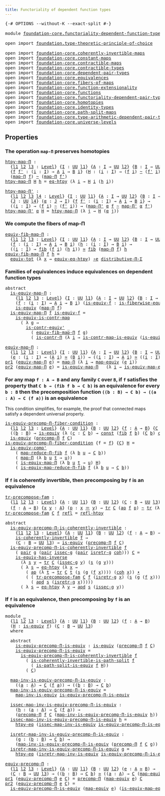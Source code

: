 ```yaml
---
title: Functoriality of dependent function types
---
```


<pre class="Agda"><a id="67" class="Symbol">{-#</a> <a id="71" class="Keyword">OPTIONS</a> <a id="79" class="Pragma">--without-K</a> <a id="91" class="Pragma">--exact-split</a> <a id="105" class="Symbol">#-}</a>

<a id="110" class="Keyword">module</a> <a id="117" href="foundation-core.functoriality-dependent-function-types.html" class="Module">foundation-core.functoriality-dependent-function-types</a> <a id="172" class="Keyword">where</a>

<a id="179" class="Keyword">open</a> <a id="184" class="Keyword">import</a> <a id="191" href="foundation.type-theoretic-principle-of-choice.html" class="Module">foundation.type-theoretic-principle-of-choice</a>

<a id="238" class="Keyword">open</a> <a id="243" class="Keyword">import</a> <a id="250" href="foundation-core.coherently-invertible-maps.html" class="Module">foundation-core.coherently-invertible-maps</a>
<a id="293" class="Keyword">open</a> <a id="298" class="Keyword">import</a> <a id="305" href="foundation-core.constant-maps.html" class="Module">foundation-core.constant-maps</a>
<a id="335" class="Keyword">open</a> <a id="340" class="Keyword">import</a> <a id="347" href="foundation-core.contractible-maps.html" class="Module">foundation-core.contractible-maps</a>
<a id="381" class="Keyword">open</a> <a id="386" class="Keyword">import</a> <a id="393" href="foundation-core.contractible-types.html" class="Module">foundation-core.contractible-types</a>
<a id="428" class="Keyword">open</a> <a id="433" class="Keyword">import</a> <a id="440" href="foundation-core.dependent-pair-types.html" class="Module">foundation-core.dependent-pair-types</a>
<a id="477" class="Keyword">open</a> <a id="482" class="Keyword">import</a> <a id="489" href="foundation-core.equivalences.html" class="Module">foundation-core.equivalences</a>
<a id="518" class="Keyword">open</a> <a id="523" class="Keyword">import</a> <a id="530" href="foundation-core.fibers-of-maps.html" class="Module">foundation-core.fibers-of-maps</a>
<a id="561" class="Keyword">open</a> <a id="566" class="Keyword">import</a> <a id="573" href="foundation-core.function-extensionality.html" class="Module">foundation-core.function-extensionality</a>
<a id="613" class="Keyword">open</a> <a id="618" class="Keyword">import</a> <a id="625" href="foundation-core.functions.html" class="Module">foundation-core.functions</a>
<a id="651" class="Keyword">open</a> <a id="656" class="Keyword">import</a> <a id="663" href="foundation-core.functoriality-dependent-pair-types.html" class="Module">foundation-core.functoriality-dependent-pair-types</a>
<a id="714" class="Keyword">open</a> <a id="719" class="Keyword">import</a> <a id="726" href="foundation-core.homotopies.html" class="Module">foundation-core.homotopies</a>
<a id="753" class="Keyword">open</a> <a id="758" class="Keyword">import</a> <a id="765" href="foundation-core.identity-types.html" class="Module">foundation-core.identity-types</a>
<a id="796" class="Keyword">open</a> <a id="801" class="Keyword">import</a> <a id="808" href="foundation-core.path-split-maps.html" class="Module">foundation-core.path-split-maps</a>
<a id="840" class="Keyword">open</a> <a id="845" class="Keyword">import</a> <a id="852" href="foundation-core.type-arithmetic-dependent-pair-types.html" class="Module">foundation-core.type-arithmetic-dependent-pair-types</a>
<a id="905" class="Keyword">open</a> <a id="910" class="Keyword">import</a> <a id="917" href="foundation-core.universe-levels.html" class="Module">foundation-core.universe-levels</a>
</pre>
## Properties

### The operation `map-Π` preserves homotopies

<pre class="Agda"><a id="htpy-map-Π"></a><a id="1025" href="foundation-core.functoriality-dependent-function-types.html#1025" class="Function">htpy-map-Π</a> <a id="1036" class="Symbol">:</a>
  <a id="1040" class="Symbol">{</a><a id="1041" href="foundation-core.functoriality-dependent-function-types.html#1041" class="Bound">l1</a> <a id="1044" href="foundation-core.functoriality-dependent-function-types.html#1044" class="Bound">l2</a> <a id="1047" href="foundation-core.functoriality-dependent-function-types.html#1047" class="Bound">l3</a> <a id="1050" class="Symbol">:</a> <a id="1052" href="Agda.Primitive.html#597" class="Postulate">Level</a><a id="1057" class="Symbol">}</a> <a id="1059" class="Symbol">{</a><a id="1060" href="foundation-core.functoriality-dependent-function-types.html#1060" class="Bound">I</a> <a id="1062" class="Symbol">:</a> <a id="1064" href="foundation-core.universe-levels.html#235" class="Primitive">UU</a> <a id="1067" href="foundation-core.functoriality-dependent-function-types.html#1041" class="Bound">l1</a><a id="1069" class="Symbol">}</a> <a id="1071" class="Symbol">{</a><a id="1072" href="foundation-core.functoriality-dependent-function-types.html#1072" class="Bound">A</a> <a id="1074" class="Symbol">:</a> <a id="1076" href="foundation-core.functoriality-dependent-function-types.html#1060" class="Bound">I</a> <a id="1078" class="Symbol">→</a> <a id="1080" href="foundation-core.universe-levels.html#235" class="Primitive">UU</a> <a id="1083" href="foundation-core.functoriality-dependent-function-types.html#1044" class="Bound">l2</a><a id="1085" class="Symbol">}</a> <a id="1087" class="Symbol">{</a><a id="1088" href="foundation-core.functoriality-dependent-function-types.html#1088" class="Bound">B</a> <a id="1090" class="Symbol">:</a> <a id="1092" href="foundation-core.functoriality-dependent-function-types.html#1060" class="Bound">I</a> <a id="1094" class="Symbol">→</a> <a id="1096" href="foundation-core.universe-levels.html#235" class="Primitive">UU</a> <a id="1099" href="foundation-core.functoriality-dependent-function-types.html#1047" class="Bound">l3</a><a id="1101" class="Symbol">}</a>
  <a id="1105" class="Symbol">{</a><a id="1106" href="foundation-core.functoriality-dependent-function-types.html#1106" class="Bound">f</a> <a id="1108" href="foundation-core.functoriality-dependent-function-types.html#1108" class="Bound">f&#39;</a> <a id="1111" class="Symbol">:</a> <a id="1113" class="Symbol">(</a><a id="1114" href="foundation-core.functoriality-dependent-function-types.html#1114" class="Bound">i</a> <a id="1116" class="Symbol">:</a> <a id="1118" href="foundation-core.functoriality-dependent-function-types.html#1060" class="Bound">I</a><a id="1119" class="Symbol">)</a> <a id="1121" class="Symbol">→</a> <a id="1123" href="foundation-core.functoriality-dependent-function-types.html#1072" class="Bound">A</a> <a id="1125" href="foundation-core.functoriality-dependent-function-types.html#1114" class="Bound">i</a> <a id="1127" class="Symbol">→</a> <a id="1129" href="foundation-core.functoriality-dependent-function-types.html#1088" class="Bound">B</a> <a id="1131" href="foundation-core.functoriality-dependent-function-types.html#1114" class="Bound">i</a><a id="1132" class="Symbol">}</a> <a id="1134" class="Symbol">(</a><a id="1135" href="foundation-core.functoriality-dependent-function-types.html#1135" class="Bound">H</a> <a id="1137" class="Symbol">:</a> <a id="1139" class="Symbol">(</a><a id="1140" href="foundation-core.functoriality-dependent-function-types.html#1140" class="Bound">i</a> <a id="1142" class="Symbol">:</a> <a id="1144" href="foundation-core.functoriality-dependent-function-types.html#1060" class="Bound">I</a><a id="1145" class="Symbol">)</a> <a id="1147" class="Symbol">→</a> <a id="1149" class="Symbol">(</a><a id="1150" href="foundation-core.functoriality-dependent-function-types.html#1106" class="Bound">f</a> <a id="1152" href="foundation-core.functoriality-dependent-function-types.html#1140" class="Bound">i</a><a id="1153" class="Symbol">)</a> <a id="1155" href="foundation-core.homotopies.html#1249" class="Function Operator">~</a> <a id="1157" class="Symbol">(</a><a id="1158" href="foundation-core.functoriality-dependent-function-types.html#1108" class="Bound">f&#39;</a> <a id="1161" href="foundation-core.functoriality-dependent-function-types.html#1140" class="Bound">i</a><a id="1162" class="Symbol">))</a> <a id="1165" class="Symbol">→</a>
  <a id="1169" class="Symbol">(</a><a id="1170" href="foundation-core.functions.html#1243" class="Function">map-Π</a> <a id="1176" href="foundation-core.functoriality-dependent-function-types.html#1106" class="Bound">f</a><a id="1177" class="Symbol">)</a> <a id="1179" href="foundation-core.homotopies.html#1249" class="Function Operator">~</a> <a id="1181" class="Symbol">(</a><a id="1182" href="foundation-core.functions.html#1243" class="Function">map-Π</a> <a id="1188" href="foundation-core.functoriality-dependent-function-types.html#1108" class="Bound">f&#39;</a><a id="1190" class="Symbol">)</a>
<a id="1192" href="foundation-core.functoriality-dependent-function-types.html#1025" class="Function">htpy-map-Π</a> <a id="1203" href="foundation-core.functoriality-dependent-function-types.html#1203" class="Bound">H</a> <a id="1205" href="foundation-core.functoriality-dependent-function-types.html#1205" class="Bound">h</a> <a id="1207" class="Symbol">=</a> <a id="1209" href="foundation-core.function-extensionality.html#1463" class="Function">eq-htpy</a> <a id="1217" class="Symbol">(λ</a> <a id="1220" href="foundation-core.functoriality-dependent-function-types.html#1220" class="Bound">i</a> <a id="1222" class="Symbol">→</a> <a id="1224" href="foundation-core.functoriality-dependent-function-types.html#1203" class="Bound">H</a> <a id="1226" href="foundation-core.functoriality-dependent-function-types.html#1220" class="Bound">i</a> <a id="1228" class="Symbol">(</a><a id="1229" href="foundation-core.functoriality-dependent-function-types.html#1205" class="Bound">h</a> <a id="1231" href="foundation-core.functoriality-dependent-function-types.html#1220" class="Bound">i</a><a id="1232" class="Symbol">))</a>

<a id="htpy-map-Π&#39;"></a><a id="1236" href="foundation-core.functoriality-dependent-function-types.html#1236" class="Function">htpy-map-Π&#39;</a> <a id="1248" class="Symbol">:</a>
  <a id="1252" class="Symbol">{</a><a id="1253" href="foundation-core.functoriality-dependent-function-types.html#1253" class="Bound">l1</a> <a id="1256" href="foundation-core.functoriality-dependent-function-types.html#1256" class="Bound">l2</a> <a id="1259" href="foundation-core.functoriality-dependent-function-types.html#1259" class="Bound">l3</a> <a id="1262" href="foundation-core.functoriality-dependent-function-types.html#1262" class="Bound">l4</a> <a id="1265" class="Symbol">:</a> <a id="1267" href="Agda.Primitive.html#597" class="Postulate">Level</a><a id="1272" class="Symbol">}</a> <a id="1274" class="Symbol">{</a><a id="1275" href="foundation-core.functoriality-dependent-function-types.html#1275" class="Bound">I</a> <a id="1277" class="Symbol">:</a> <a id="1279" href="foundation-core.universe-levels.html#235" class="Primitive">UU</a> <a id="1282" href="foundation-core.functoriality-dependent-function-types.html#1253" class="Bound">l1</a><a id="1284" class="Symbol">}</a> <a id="1286" class="Symbol">{</a><a id="1287" href="foundation-core.functoriality-dependent-function-types.html#1287" class="Bound">A</a> <a id="1289" class="Symbol">:</a> <a id="1291" href="foundation-core.functoriality-dependent-function-types.html#1275" class="Bound">I</a> <a id="1293" class="Symbol">→</a> <a id="1295" href="foundation-core.universe-levels.html#235" class="Primitive">UU</a> <a id="1298" href="foundation-core.functoriality-dependent-function-types.html#1256" class="Bound">l2</a><a id="1300" class="Symbol">}</a> <a id="1302" class="Symbol">{</a><a id="1303" href="foundation-core.functoriality-dependent-function-types.html#1303" class="Bound">B</a> <a id="1305" class="Symbol">:</a> <a id="1307" href="foundation-core.functoriality-dependent-function-types.html#1275" class="Bound">I</a> <a id="1309" class="Symbol">→</a> <a id="1311" href="foundation-core.universe-levels.html#235" class="Primitive">UU</a> <a id="1314" href="foundation-core.functoriality-dependent-function-types.html#1259" class="Bound">l3</a><a id="1316" class="Symbol">}</a>
  <a id="1320" class="Symbol">{</a><a id="1321" href="foundation-core.functoriality-dependent-function-types.html#1321" class="Bound">J</a> <a id="1323" class="Symbol">:</a> <a id="1325" href="foundation-core.universe-levels.html#235" class="Primitive">UU</a> <a id="1328" href="foundation-core.functoriality-dependent-function-types.html#1262" class="Bound">l4</a><a id="1330" class="Symbol">}</a> <a id="1332" class="Symbol">(</a><a id="1333" href="foundation-core.functoriality-dependent-function-types.html#1333" class="Bound">α</a> <a id="1335" class="Symbol">:</a> <a id="1337" href="foundation-core.functoriality-dependent-function-types.html#1321" class="Bound">J</a> <a id="1339" class="Symbol">→</a> <a id="1341" href="foundation-core.functoriality-dependent-function-types.html#1275" class="Bound">I</a><a id="1342" class="Symbol">)</a> <a id="1344" class="Symbol">{</a><a id="1345" href="foundation-core.functoriality-dependent-function-types.html#1345" class="Bound">f</a> <a id="1347" href="foundation-core.functoriality-dependent-function-types.html#1347" class="Bound">f&#39;</a> <a id="1350" class="Symbol">:</a> <a id="1352" class="Symbol">(</a><a id="1353" href="foundation-core.functoriality-dependent-function-types.html#1353" class="Bound">i</a> <a id="1355" class="Symbol">:</a> <a id="1357" href="foundation-core.functoriality-dependent-function-types.html#1275" class="Bound">I</a><a id="1358" class="Symbol">)</a> <a id="1360" class="Symbol">→</a> <a id="1362" href="foundation-core.functoriality-dependent-function-types.html#1287" class="Bound">A</a> <a id="1364" href="foundation-core.functoriality-dependent-function-types.html#1353" class="Bound">i</a> <a id="1366" class="Symbol">→</a> <a id="1368" href="foundation-core.functoriality-dependent-function-types.html#1303" class="Bound">B</a> <a id="1370" href="foundation-core.functoriality-dependent-function-types.html#1353" class="Bound">i</a><a id="1371" class="Symbol">}</a> <a id="1373" class="Symbol">→</a>
  <a id="1377" class="Symbol">((</a><a id="1379" href="foundation-core.functoriality-dependent-function-types.html#1379" class="Bound">i</a> <a id="1381" class="Symbol">:</a> <a id="1383" href="foundation-core.functoriality-dependent-function-types.html#1275" class="Bound">I</a><a id="1384" class="Symbol">)</a> <a id="1386" class="Symbol">→</a> <a id="1388" class="Symbol">(</a><a id="1389" href="foundation-core.functoriality-dependent-function-types.html#1345" class="Bound">f</a> <a id="1391" href="foundation-core.functoriality-dependent-function-types.html#1379" class="Bound">i</a><a id="1392" class="Symbol">)</a> <a id="1394" href="foundation-core.homotopies.html#1249" class="Function Operator">~</a> <a id="1396" class="Symbol">(</a><a id="1397" href="foundation-core.functoriality-dependent-function-types.html#1347" class="Bound">f&#39;</a> <a id="1400" href="foundation-core.functoriality-dependent-function-types.html#1379" class="Bound">i</a><a id="1401" class="Symbol">))</a> <a id="1404" class="Symbol">→</a> <a id="1406" class="Symbol">(</a><a id="1407" href="foundation-core.functions.html#1407" class="Function">map-Π&#39;</a> <a id="1414" href="foundation-core.functoriality-dependent-function-types.html#1333" class="Bound">α</a> <a id="1416" href="foundation-core.functoriality-dependent-function-types.html#1345" class="Bound">f</a> <a id="1418" href="foundation-core.homotopies.html#1249" class="Function Operator">~</a> <a id="1420" href="foundation-core.functions.html#1407" class="Function">map-Π&#39;</a> <a id="1427" href="foundation-core.functoriality-dependent-function-types.html#1333" class="Bound">α</a> <a id="1429" href="foundation-core.functoriality-dependent-function-types.html#1347" class="Bound">f&#39;</a><a id="1431" class="Symbol">)</a>
<a id="1433" href="foundation-core.functoriality-dependent-function-types.html#1236" class="Function">htpy-map-Π&#39;</a> <a id="1445" href="foundation-core.functoriality-dependent-function-types.html#1445" class="Bound">α</a> <a id="1447" href="foundation-core.functoriality-dependent-function-types.html#1447" class="Bound">H</a> <a id="1449" class="Symbol">=</a> <a id="1451" href="foundation-core.functoriality-dependent-function-types.html#1025" class="Function">htpy-map-Π</a> <a id="1462" class="Symbol">(λ</a> <a id="1465" href="foundation-core.functoriality-dependent-function-types.html#1465" class="Bound">j</a> <a id="1467" class="Symbol">→</a> <a id="1469" href="foundation-core.functoriality-dependent-function-types.html#1447" class="Bound">H</a> <a id="1471" class="Symbol">(</a><a id="1472" href="foundation-core.functoriality-dependent-function-types.html#1445" class="Bound">α</a> <a id="1474" href="foundation-core.functoriality-dependent-function-types.html#1465" class="Bound">j</a><a id="1475" class="Symbol">))</a>
</pre>
### We compute the fibers of map-Π

<pre class="Agda"><a id="equiv-fib-map-Π"></a><a id="1527" href="foundation-core.functoriality-dependent-function-types.html#1527" class="Function">equiv-fib-map-Π</a> <a id="1543" class="Symbol">:</a>
  <a id="1547" class="Symbol">{</a><a id="1548" href="foundation-core.functoriality-dependent-function-types.html#1548" class="Bound">l1</a> <a id="1551" href="foundation-core.functoriality-dependent-function-types.html#1551" class="Bound">l2</a> <a id="1554" href="foundation-core.functoriality-dependent-function-types.html#1554" class="Bound">l3</a> <a id="1557" class="Symbol">:</a> <a id="1559" href="Agda.Primitive.html#597" class="Postulate">Level</a><a id="1564" class="Symbol">}</a> <a id="1566" class="Symbol">{</a><a id="1567" href="foundation-core.functoriality-dependent-function-types.html#1567" class="Bound">I</a> <a id="1569" class="Symbol">:</a> <a id="1571" href="foundation-core.universe-levels.html#235" class="Primitive">UU</a> <a id="1574" href="foundation-core.functoriality-dependent-function-types.html#1548" class="Bound">l1</a><a id="1576" class="Symbol">}</a> <a id="1578" class="Symbol">{</a><a id="1579" href="foundation-core.functoriality-dependent-function-types.html#1579" class="Bound">A</a> <a id="1581" class="Symbol">:</a> <a id="1583" href="foundation-core.functoriality-dependent-function-types.html#1567" class="Bound">I</a> <a id="1585" class="Symbol">→</a> <a id="1587" href="foundation-core.universe-levels.html#235" class="Primitive">UU</a> <a id="1590" href="foundation-core.functoriality-dependent-function-types.html#1551" class="Bound">l2</a><a id="1592" class="Symbol">}</a> <a id="1594" class="Symbol">{</a><a id="1595" href="foundation-core.functoriality-dependent-function-types.html#1595" class="Bound">B</a> <a id="1597" class="Symbol">:</a> <a id="1599" href="foundation-core.functoriality-dependent-function-types.html#1567" class="Bound">I</a> <a id="1601" class="Symbol">→</a> <a id="1603" href="foundation-core.universe-levels.html#235" class="Primitive">UU</a> <a id="1606" href="foundation-core.functoriality-dependent-function-types.html#1554" class="Bound">l3</a><a id="1608" class="Symbol">}</a>
  <a id="1612" class="Symbol">(</a><a id="1613" href="foundation-core.functoriality-dependent-function-types.html#1613" class="Bound">f</a> <a id="1615" class="Symbol">:</a> <a id="1617" class="Symbol">(</a><a id="1618" href="foundation-core.functoriality-dependent-function-types.html#1618" class="Bound">i</a> <a id="1620" class="Symbol">:</a> <a id="1622" href="foundation-core.functoriality-dependent-function-types.html#1567" class="Bound">I</a><a id="1623" class="Symbol">)</a> <a id="1625" class="Symbol">→</a> <a id="1627" href="foundation-core.functoriality-dependent-function-types.html#1579" class="Bound">A</a> <a id="1629" href="foundation-core.functoriality-dependent-function-types.html#1618" class="Bound">i</a> <a id="1631" class="Symbol">→</a> <a id="1633" href="foundation-core.functoriality-dependent-function-types.html#1595" class="Bound">B</a> <a id="1635" href="foundation-core.functoriality-dependent-function-types.html#1618" class="Bound">i</a><a id="1636" class="Symbol">)</a> <a id="1638" class="Symbol">(</a><a id="1639" href="foundation-core.functoriality-dependent-function-types.html#1639" class="Bound">h</a> <a id="1641" class="Symbol">:</a> <a id="1643" class="Symbol">(</a><a id="1644" href="foundation-core.functoriality-dependent-function-types.html#1644" class="Bound">i</a> <a id="1646" class="Symbol">:</a> <a id="1648" href="foundation-core.functoriality-dependent-function-types.html#1567" class="Bound">I</a><a id="1649" class="Symbol">)</a> <a id="1651" class="Symbol">→</a> <a id="1653" href="foundation-core.functoriality-dependent-function-types.html#1595" class="Bound">B</a> <a id="1655" href="foundation-core.functoriality-dependent-function-types.html#1644" class="Bound">i</a><a id="1656" class="Symbol">)</a> <a id="1658" class="Symbol">→</a>
  <a id="1662" class="Symbol">((</a><a id="1664" href="foundation-core.functoriality-dependent-function-types.html#1664" class="Bound">i</a> <a id="1666" class="Symbol">:</a> <a id="1668" href="foundation-core.functoriality-dependent-function-types.html#1567" class="Bound">I</a><a id="1669" class="Symbol">)</a> <a id="1671" class="Symbol">→</a> <a id="1673" href="foundation-core.fibers-of-maps.html#994" class="Function">fib</a> <a id="1677" class="Symbol">(</a><a id="1678" href="foundation-core.functoriality-dependent-function-types.html#1613" class="Bound">f</a> <a id="1680" href="foundation-core.functoriality-dependent-function-types.html#1664" class="Bound">i</a><a id="1681" class="Symbol">)</a> <a id="1683" class="Symbol">(</a><a id="1684" href="foundation-core.functoriality-dependent-function-types.html#1639" class="Bound">h</a> <a id="1686" href="foundation-core.functoriality-dependent-function-types.html#1664" class="Bound">i</a><a id="1687" class="Symbol">))</a> <a id="1690" href="foundation-core.equivalences.html#1621" class="Function Operator">≃</a> <a id="1692" href="foundation-core.fibers-of-maps.html#994" class="Function">fib</a> <a id="1696" class="Symbol">(</a><a id="1697" href="foundation-core.functions.html#1243" class="Function">map-Π</a> <a id="1703" href="foundation-core.functoriality-dependent-function-types.html#1613" class="Bound">f</a><a id="1704" class="Symbol">)</a> <a id="1706" href="foundation-core.functoriality-dependent-function-types.html#1639" class="Bound">h</a>
<a id="1708" href="foundation-core.functoriality-dependent-function-types.html#1527" class="Function">equiv-fib-map-Π</a> <a id="1724" href="foundation-core.functoriality-dependent-function-types.html#1724" class="Bound">f</a> <a id="1726" href="foundation-core.functoriality-dependent-function-types.html#1726" class="Bound">h</a> <a id="1728" class="Symbol">=</a>
  <a id="1732" href="foundation-core.functoriality-dependent-pair-types.html#7267" class="Function">equiv-tot</a> <a id="1742" class="Symbol">(λ</a> <a id="1745" href="foundation-core.functoriality-dependent-function-types.html#1745" class="Bound">x</a> <a id="1747" class="Symbol">→</a> <a id="1749" href="foundation-core.function-extensionality.html#2156" class="Function">equiv-eq-htpy</a><a id="1762" class="Symbol">)</a> <a id="1764" href="foundation-core.equivalences.html#7869" class="Function Operator">∘e</a> <a id="1767" href="foundation.type-theoretic-principle-of-choice.html#4367" class="Function">distributive-Π-Σ</a>
</pre>
### Families of equivalences induce equivalences on dependent function types

<pre class="Agda"><a id="1875" class="Keyword">abstract</a>
  <a id="is-equiv-map-Π"></a><a id="1886" href="foundation-core.functoriality-dependent-function-types.html#1886" class="Function">is-equiv-map-Π</a> <a id="1901" class="Symbol">:</a>
    <a id="1907" class="Symbol">{</a><a id="1908" href="foundation-core.functoriality-dependent-function-types.html#1908" class="Bound">l1</a> <a id="1911" href="foundation-core.functoriality-dependent-function-types.html#1911" class="Bound">l2</a> <a id="1914" href="foundation-core.functoriality-dependent-function-types.html#1914" class="Bound">l3</a> <a id="1917" class="Symbol">:</a> <a id="1919" href="Agda.Primitive.html#597" class="Postulate">Level</a><a id="1924" class="Symbol">}</a> <a id="1926" class="Symbol">{</a><a id="1927" href="foundation-core.functoriality-dependent-function-types.html#1927" class="Bound">I</a> <a id="1929" class="Symbol">:</a> <a id="1931" href="foundation-core.universe-levels.html#235" class="Primitive">UU</a> <a id="1934" href="foundation-core.functoriality-dependent-function-types.html#1908" class="Bound">l1</a><a id="1936" class="Symbol">}</a> <a id="1938" class="Symbol">{</a><a id="1939" href="foundation-core.functoriality-dependent-function-types.html#1939" class="Bound">A</a> <a id="1941" class="Symbol">:</a> <a id="1943" href="foundation-core.functoriality-dependent-function-types.html#1927" class="Bound">I</a> <a id="1945" class="Symbol">→</a> <a id="1947" href="foundation-core.universe-levels.html#235" class="Primitive">UU</a> <a id="1950" href="foundation-core.functoriality-dependent-function-types.html#1911" class="Bound">l2</a><a id="1952" class="Symbol">}</a> <a id="1954" class="Symbol">{</a><a id="1955" href="foundation-core.functoriality-dependent-function-types.html#1955" class="Bound">B</a> <a id="1957" class="Symbol">:</a> <a id="1959" href="foundation-core.functoriality-dependent-function-types.html#1927" class="Bound">I</a> <a id="1961" class="Symbol">→</a> <a id="1963" href="foundation-core.universe-levels.html#235" class="Primitive">UU</a> <a id="1966" href="foundation-core.functoriality-dependent-function-types.html#1914" class="Bound">l3</a><a id="1968" class="Symbol">}</a>
    <a id="1974" class="Symbol">(</a><a id="1975" href="foundation-core.functoriality-dependent-function-types.html#1975" class="Bound">f</a> <a id="1977" class="Symbol">:</a> <a id="1979" class="Symbol">(</a><a id="1980" href="foundation-core.functoriality-dependent-function-types.html#1980" class="Bound">i</a> <a id="1982" class="Symbol">:</a> <a id="1984" href="foundation-core.functoriality-dependent-function-types.html#1927" class="Bound">I</a><a id="1985" class="Symbol">)</a> <a id="1987" class="Symbol">→</a> <a id="1989" href="foundation-core.functoriality-dependent-function-types.html#1939" class="Bound">A</a> <a id="1991" href="foundation-core.functoriality-dependent-function-types.html#1980" class="Bound">i</a> <a id="1993" class="Symbol">→</a> <a id="1995" href="foundation-core.functoriality-dependent-function-types.html#1955" class="Bound">B</a> <a id="1997" href="foundation-core.functoriality-dependent-function-types.html#1980" class="Bound">i</a><a id="1998" class="Symbol">)</a> <a id="2000" class="Symbol">(</a><a id="2001" href="foundation-core.functoriality-dependent-function-types.html#2001" class="Bound">is-equiv-f</a> <a id="2012" class="Symbol">:</a> <a id="2014" href="foundation-core.equivalences.html#2095" class="Function">is-fiberwise-equiv</a> <a id="2033" href="foundation-core.functoriality-dependent-function-types.html#1975" class="Bound">f</a><a id="2034" class="Symbol">)</a> <a id="2036" class="Symbol">→</a>
    <a id="2042" href="foundation-core.equivalences.html#1556" class="Function">is-equiv</a> <a id="2051" class="Symbol">(</a><a id="2052" href="foundation-core.functions.html#1243" class="Function">map-Π</a> <a id="2058" href="foundation-core.functoriality-dependent-function-types.html#1975" class="Bound">f</a><a id="2059" class="Symbol">)</a>
  <a id="2063" href="foundation-core.functoriality-dependent-function-types.html#1886" class="Function">is-equiv-map-Π</a> <a id="2078" href="foundation-core.functoriality-dependent-function-types.html#2078" class="Bound">f</a> <a id="2080" href="foundation-core.functoriality-dependent-function-types.html#2080" class="Bound">is-equiv-f</a> <a id="2091" class="Symbol">=</a>
    <a id="2097" href="foundation-core.contractible-maps.html#2380" class="Function">is-equiv-is-contr-map</a>
      <a id="2125" class="Symbol">(</a> <a id="2127" class="Symbol">λ</a> <a id="2129" href="foundation-core.functoriality-dependent-function-types.html#2129" class="Bound">g</a> <a id="2131" class="Symbol">→</a>
        <a id="2141" href="foundation-core.contractible-types.html#3813" class="Function">is-contr-equiv&#39;</a> <a id="2157" class="Symbol">_</a>
          <a id="2169" class="Symbol">(</a> <a id="2171" href="foundation-core.functoriality-dependent-function-types.html#1527" class="Function">equiv-fib-map-Π</a> <a id="2187" href="foundation-core.functoriality-dependent-function-types.html#2078" class="Bound">f</a> <a id="2189" href="foundation-core.functoriality-dependent-function-types.html#2129" class="Bound">g</a><a id="2190" class="Symbol">)</a>
          <a id="2202" class="Symbol">(</a> <a id="2204" href="foundation-core.contractible-types.html#6898" class="Function">is-contr-Π</a> <a id="2215" class="Symbol">(λ</a> <a id="2218" href="foundation-core.functoriality-dependent-function-types.html#2218" class="Bound">i</a> <a id="2220" class="Symbol">→</a> <a id="2222" href="foundation-core.contractible-maps.html#3861" class="Function">is-contr-map-is-equiv</a> <a id="2244" class="Symbol">(</a><a id="2245" href="foundation-core.functoriality-dependent-function-types.html#2080" class="Bound">is-equiv-f</a> <a id="2256" href="foundation-core.functoriality-dependent-function-types.html#2218" class="Bound">i</a><a id="2257" class="Symbol">)</a> <a id="2259" class="Symbol">(</a><a id="2260" href="foundation-core.functoriality-dependent-function-types.html#2129" class="Bound">g</a> <a id="2262" href="foundation-core.functoriality-dependent-function-types.html#2218" class="Bound">i</a><a id="2263" class="Symbol">))))</a>

<a id="equiv-map-Π"></a><a id="2269" href="foundation-core.functoriality-dependent-function-types.html#2269" class="Function">equiv-map-Π</a> <a id="2281" class="Symbol">:</a>
  <a id="2285" class="Symbol">{</a><a id="2286" href="foundation-core.functoriality-dependent-function-types.html#2286" class="Bound">l1</a> <a id="2289" href="foundation-core.functoriality-dependent-function-types.html#2289" class="Bound">l2</a> <a id="2292" href="foundation-core.functoriality-dependent-function-types.html#2292" class="Bound">l3</a> <a id="2295" class="Symbol">:</a> <a id="2297" href="Agda.Primitive.html#597" class="Postulate">Level</a><a id="2302" class="Symbol">}</a> <a id="2304" class="Symbol">{</a><a id="2305" href="foundation-core.functoriality-dependent-function-types.html#2305" class="Bound">I</a> <a id="2307" class="Symbol">:</a> <a id="2309" href="foundation-core.universe-levels.html#235" class="Primitive">UU</a> <a id="2312" href="foundation-core.functoriality-dependent-function-types.html#2286" class="Bound">l1</a><a id="2314" class="Symbol">}</a> <a id="2316" class="Symbol">{</a><a id="2317" href="foundation-core.functoriality-dependent-function-types.html#2317" class="Bound">A</a> <a id="2319" class="Symbol">:</a> <a id="2321" href="foundation-core.functoriality-dependent-function-types.html#2305" class="Bound">I</a> <a id="2323" class="Symbol">→</a> <a id="2325" href="foundation-core.universe-levels.html#235" class="Primitive">UU</a> <a id="2328" href="foundation-core.functoriality-dependent-function-types.html#2289" class="Bound">l2</a><a id="2330" class="Symbol">}</a> <a id="2332" class="Symbol">{</a><a id="2333" href="foundation-core.functoriality-dependent-function-types.html#2333" class="Bound">B</a> <a id="2335" class="Symbol">:</a> <a id="2337" href="foundation-core.functoriality-dependent-function-types.html#2305" class="Bound">I</a> <a id="2339" class="Symbol">→</a> <a id="2341" href="foundation-core.universe-levels.html#235" class="Primitive">UU</a> <a id="2344" href="foundation-core.functoriality-dependent-function-types.html#2292" class="Bound">l3</a><a id="2346" class="Symbol">}</a>
  <a id="2350" class="Symbol">(</a><a id="2351" href="foundation-core.functoriality-dependent-function-types.html#2351" class="Bound">e</a> <a id="2353" class="Symbol">:</a> <a id="2355" class="Symbol">(</a><a id="2356" href="foundation-core.functoriality-dependent-function-types.html#2356" class="Bound">i</a> <a id="2358" class="Symbol">:</a> <a id="2360" href="foundation-core.functoriality-dependent-function-types.html#2305" class="Bound">I</a><a id="2361" class="Symbol">)</a> <a id="2363" class="Symbol">→</a> <a id="2365" class="Symbol">(</a><a id="2366" href="foundation-core.functoriality-dependent-function-types.html#2317" class="Bound">A</a> <a id="2368" href="foundation-core.functoriality-dependent-function-types.html#2356" class="Bound">i</a><a id="2369" class="Symbol">)</a> <a id="2371" href="foundation-core.equivalences.html#1621" class="Function Operator">≃</a> <a id="2373" class="Symbol">(</a><a id="2374" href="foundation-core.functoriality-dependent-function-types.html#2333" class="Bound">B</a> <a id="2376" href="foundation-core.functoriality-dependent-function-types.html#2356" class="Bound">i</a><a id="2377" class="Symbol">))</a> <a id="2380" class="Symbol">→</a> <a id="2382" class="Symbol">((</a><a id="2384" href="foundation-core.functoriality-dependent-function-types.html#2384" class="Bound">i</a> <a id="2386" class="Symbol">:</a> <a id="2388" href="foundation-core.functoriality-dependent-function-types.html#2305" class="Bound">I</a><a id="2389" class="Symbol">)</a> <a id="2391" class="Symbol">→</a> <a id="2393" href="foundation-core.functoriality-dependent-function-types.html#2317" class="Bound">A</a> <a id="2395" href="foundation-core.functoriality-dependent-function-types.html#2384" class="Bound">i</a><a id="2396" class="Symbol">)</a> <a id="2398" href="foundation-core.equivalences.html#1621" class="Function Operator">≃</a> <a id="2400" class="Symbol">((</a><a id="2402" href="foundation-core.functoriality-dependent-function-types.html#2402" class="Bound">i</a> <a id="2404" class="Symbol">:</a> <a id="2406" href="foundation-core.functoriality-dependent-function-types.html#2305" class="Bound">I</a><a id="2407" class="Symbol">)</a> <a id="2409" class="Symbol">→</a> <a id="2411" href="foundation-core.functoriality-dependent-function-types.html#2333" class="Bound">B</a> <a id="2413" href="foundation-core.functoriality-dependent-function-types.html#2402" class="Bound">i</a><a id="2414" class="Symbol">)</a>
<a id="2416" href="foundation-core.dependent-pair-types.html#605" class="Field">pr1</a> <a id="2420" class="Symbol">(</a><a id="2421" href="foundation-core.functoriality-dependent-function-types.html#2269" class="Function">equiv-map-Π</a> <a id="2433" href="foundation-core.functoriality-dependent-function-types.html#2433" class="Bound">e</a><a id="2434" class="Symbol">)</a> <a id="2436" class="Symbol">=</a> <a id="2438" href="foundation-core.functions.html#1243" class="Function">map-Π</a> <a id="2444" class="Symbol">(λ</a> <a id="2447" href="foundation-core.functoriality-dependent-function-types.html#2447" class="Bound">i</a> <a id="2449" class="Symbol">→</a> <a id="2451" href="foundation-core.equivalences.html#1821" class="Function">map-equiv</a> <a id="2461" class="Symbol">(</a><a id="2462" href="foundation-core.functoriality-dependent-function-types.html#2433" class="Bound">e</a> <a id="2464" href="foundation-core.functoriality-dependent-function-types.html#2447" class="Bound">i</a><a id="2465" class="Symbol">))</a>
<a id="2468" href="foundation-core.dependent-pair-types.html#617" class="Field">pr2</a> <a id="2472" class="Symbol">(</a><a id="2473" href="foundation-core.functoriality-dependent-function-types.html#2269" class="Function">equiv-map-Π</a> <a id="2485" href="foundation-core.functoriality-dependent-function-types.html#2485" class="Bound">e</a><a id="2486" class="Symbol">)</a> <a id="2488" class="Symbol">=</a> <a id="2490" href="foundation-core.functoriality-dependent-function-types.html#1886" class="Function">is-equiv-map-Π</a> <a id="2505" class="Symbol">_</a> <a id="2507" class="Symbol">(λ</a> <a id="2510" href="foundation-core.functoriality-dependent-function-types.html#2510" class="Bound">i</a> <a id="2512" class="Symbol">→</a> <a id="2514" href="foundation-core.equivalences.html#1876" class="Function">is-equiv-map-equiv</a> <a id="2533" class="Symbol">(</a><a id="2534" href="foundation-core.functoriality-dependent-function-types.html#2485" class="Bound">e</a> <a id="2536" href="foundation-core.functoriality-dependent-function-types.html#2510" class="Bound">i</a><a id="2537" class="Symbol">))</a>
</pre>
### For any map `f : A → B` and any family `C` over `B`, if `f` satisfies the property that `C b → (fib f b → C b)` is an equivalence for every `b : B` then the precomposition function `((b : B) → C b) → ((a : A) → C (f a))` is an equivalence

This condition simplifies, for example, the proof that connected maps satisfy a dependent universal property.

<pre class="Agda"><a id="is-equiv-precomp-Π-fiber-condition"></a><a id="2908" href="foundation-core.functoriality-dependent-function-types.html#2908" class="Function">is-equiv-precomp-Π-fiber-condition</a> <a id="2943" class="Symbol">:</a>
  <a id="2947" class="Symbol">{</a><a id="2948" href="foundation-core.functoriality-dependent-function-types.html#2948" class="Bound">l1</a> <a id="2951" href="foundation-core.functoriality-dependent-function-types.html#2951" class="Bound">l2</a> <a id="2954" href="foundation-core.functoriality-dependent-function-types.html#2954" class="Bound">l3</a> <a id="2957" class="Symbol">:</a> <a id="2959" href="Agda.Primitive.html#597" class="Postulate">Level</a><a id="2964" class="Symbol">}</a> <a id="2966" class="Symbol">{</a><a id="2967" href="foundation-core.functoriality-dependent-function-types.html#2967" class="Bound">A</a> <a id="2969" class="Symbol">:</a> <a id="2971" href="foundation-core.universe-levels.html#235" class="Primitive">UU</a> <a id="2974" href="foundation-core.functoriality-dependent-function-types.html#2948" class="Bound">l1</a><a id="2976" class="Symbol">}</a> <a id="2978" class="Symbol">{</a><a id="2979" href="foundation-core.functoriality-dependent-function-types.html#2979" class="Bound">B</a> <a id="2981" class="Symbol">:</a> <a id="2983" href="foundation-core.universe-levels.html#235" class="Primitive">UU</a> <a id="2986" href="foundation-core.functoriality-dependent-function-types.html#2951" class="Bound">l2</a><a id="2988" class="Symbol">}</a> <a id="2990" class="Symbol">{</a><a id="2991" href="foundation-core.functoriality-dependent-function-types.html#2991" class="Bound">f</a> <a id="2993" class="Symbol">:</a> <a id="2995" href="foundation-core.functoriality-dependent-function-types.html#2967" class="Bound">A</a> <a id="2997" class="Symbol">→</a> <a id="2999" href="foundation-core.functoriality-dependent-function-types.html#2979" class="Bound">B</a><a id="3000" class="Symbol">}</a> <a id="3002" class="Symbol">{</a><a id="3003" href="foundation-core.functoriality-dependent-function-types.html#3003" class="Bound">C</a> <a id="3005" class="Symbol">:</a> <a id="3007" href="foundation-core.functoriality-dependent-function-types.html#2979" class="Bound">B</a> <a id="3009" class="Symbol">→</a> <a id="3011" href="foundation-core.universe-levels.html#235" class="Primitive">UU</a> <a id="3014" href="foundation-core.functoriality-dependent-function-types.html#2954" class="Bound">l3</a><a id="3016" class="Symbol">}</a> <a id="3018" class="Symbol">→</a>
  <a id="3022" class="Symbol">((</a><a id="3024" href="foundation-core.functoriality-dependent-function-types.html#3024" class="Bound">b</a> <a id="3026" class="Symbol">:</a> <a id="3028" href="foundation-core.functoriality-dependent-function-types.html#2979" class="Bound">B</a><a id="3029" class="Symbol">)</a> <a id="3031" class="Symbol">→</a> <a id="3033" href="foundation-core.equivalences.html#1556" class="Function">is-equiv</a> <a id="3042" class="Symbol">(λ</a> <a id="3045" class="Symbol">(</a><a id="3046" href="foundation-core.functoriality-dependent-function-types.html#3046" class="Bound">c</a> <a id="3048" class="Symbol">:</a> <a id="3050" href="foundation-core.functoriality-dependent-function-types.html#3003" class="Bound">C</a> <a id="3052" href="foundation-core.functoriality-dependent-function-types.html#3024" class="Bound">b</a><a id="3053" class="Symbol">)</a> <a id="3055" class="Symbol">→</a> <a id="3057" href="foundation-core.constant-maps.html#216" class="Function">const</a> <a id="3063" class="Symbol">(</a><a id="3064" href="foundation-core.fibers-of-maps.html#994" class="Function">fib</a> <a id="3068" href="foundation-core.functoriality-dependent-function-types.html#2991" class="Bound">f</a> <a id="3070" href="foundation-core.functoriality-dependent-function-types.html#3024" class="Bound">b</a><a id="3071" class="Symbol">)</a> <a id="3073" class="Symbol">(</a><a id="3074" href="foundation-core.functoriality-dependent-function-types.html#3003" class="Bound">C</a> <a id="3076" href="foundation-core.functoriality-dependent-function-types.html#3024" class="Bound">b</a><a id="3077" class="Symbol">)</a> <a id="3079" href="foundation-core.functoriality-dependent-function-types.html#3046" class="Bound">c</a><a id="3080" class="Symbol">))</a> <a id="3083" class="Symbol">→</a>
  <a id="3087" href="foundation-core.equivalences.html#1556" class="Function">is-equiv</a> <a id="3096" class="Symbol">(</a><a id="3097" href="foundation-core.functions.html#782" class="Function">precomp-Π</a> <a id="3107" href="foundation-core.functoriality-dependent-function-types.html#2991" class="Bound">f</a> <a id="3109" href="foundation-core.functoriality-dependent-function-types.html#3003" class="Bound">C</a><a id="3110" class="Symbol">)</a>
<a id="3112" href="foundation-core.functoriality-dependent-function-types.html#2908" class="Function">is-equiv-precomp-Π-fiber-condition</a> <a id="3147" class="Symbol">{</a><a id="3148" class="Argument">f</a> <a id="3150" class="Symbol">=</a> <a id="3152" href="foundation-core.functoriality-dependent-function-types.html#3152" class="Bound">f</a><a id="3153" class="Symbol">}</a> <a id="3155" class="Symbol">{</a><a id="3156" href="foundation-core.functoriality-dependent-function-types.html#3156" class="Bound">C</a><a id="3157" class="Symbol">}</a> <a id="3159" href="foundation-core.functoriality-dependent-function-types.html#3159" class="Bound">H</a> <a id="3161" class="Symbol">=</a>
  <a id="3165" href="foundation-core.equivalences.html#7542" class="Function">is-equiv-comp&#39;</a>
    <a id="3184" class="Symbol">(</a> <a id="3186" href="foundation-core.fibers-of-maps.html#10567" class="Function">map-reduce-Π-fib</a> <a id="3203" href="foundation-core.functoriality-dependent-function-types.html#3152" class="Bound">f</a> <a id="3205" class="Symbol">(λ</a> <a id="3208" href="foundation-core.functoriality-dependent-function-types.html#3208" class="Bound">b</a> <a id="3210" href="foundation-core.functoriality-dependent-function-types.html#3210" class="Bound">u</a> <a id="3212" class="Symbol">→</a> <a id="3214" href="foundation-core.functoriality-dependent-function-types.html#3156" class="Bound">C</a> <a id="3216" href="foundation-core.functoriality-dependent-function-types.html#3208" class="Bound">b</a><a id="3217" class="Symbol">))</a>
    <a id="3224" class="Symbol">(</a> <a id="3226" href="foundation-core.functions.html#1243" class="Function">map-Π</a> <a id="3232" class="Symbol">(λ</a> <a id="3235" href="foundation-core.functoriality-dependent-function-types.html#3235" class="Bound">b</a> <a id="3237" href="foundation-core.functoriality-dependent-function-types.html#3237" class="Bound">u</a> <a id="3239" href="foundation-core.functoriality-dependent-function-types.html#3239" class="Bound">t</a> <a id="3241" class="Symbol">→</a> <a id="3243" href="foundation-core.functoriality-dependent-function-types.html#3237" class="Bound">u</a><a id="3244" class="Symbol">))</a>
    <a id="3251" class="Symbol">(</a> <a id="3253" href="foundation-core.functoriality-dependent-function-types.html#1886" class="Function">is-equiv-map-Π</a> <a id="3268" class="Symbol">(λ</a> <a id="3271" href="foundation-core.functoriality-dependent-function-types.html#3271" class="Bound">b</a> <a id="3273" href="foundation-core.functoriality-dependent-function-types.html#3273" class="Bound">u</a> <a id="3275" href="foundation-core.functoriality-dependent-function-types.html#3275" class="Bound">t</a> <a id="3277" class="Symbol">→</a> <a id="3279" href="foundation-core.functoriality-dependent-function-types.html#3273" class="Bound">u</a><a id="3280" class="Symbol">)</a> <a id="3282" href="foundation-core.functoriality-dependent-function-types.html#3159" class="Bound">H</a><a id="3283" class="Symbol">)</a>
    <a id="3289" class="Symbol">(</a> <a id="3291" href="foundation-core.fibers-of-maps.html#11872" class="Function">is-equiv-map-reduce-Π-fib</a> <a id="3317" href="foundation-core.functoriality-dependent-function-types.html#3152" class="Bound">f</a> <a id="3319" class="Symbol">(λ</a> <a id="3322" href="foundation-core.functoriality-dependent-function-types.html#3322" class="Bound">b</a> <a id="3324" href="foundation-core.functoriality-dependent-function-types.html#3324" class="Bound">u</a> <a id="3326" class="Symbol">→</a> <a id="3328" href="foundation-core.functoriality-dependent-function-types.html#3156" class="Bound">C</a> <a id="3330" href="foundation-core.functoriality-dependent-function-types.html#3322" class="Bound">b</a><a id="3331" class="Symbol">))</a>
</pre>
### If `f` is coherently invertible, then precomposing by `f` is an equivalence

<pre class="Agda"><a id="tr-precompose-fam"></a><a id="3428" href="foundation-core.functoriality-dependent-function-types.html#3428" class="Function">tr-precompose-fam</a> <a id="3446" class="Symbol">:</a>
  <a id="3450" class="Symbol">{</a><a id="3451" href="foundation-core.functoriality-dependent-function-types.html#3451" class="Bound">l1</a> <a id="3454" href="foundation-core.functoriality-dependent-function-types.html#3454" class="Bound">l2</a> <a id="3457" href="foundation-core.functoriality-dependent-function-types.html#3457" class="Bound">l3</a> <a id="3460" class="Symbol">:</a> <a id="3462" href="Agda.Primitive.html#597" class="Postulate">Level</a><a id="3467" class="Symbol">}</a> <a id="3469" class="Symbol">{</a><a id="3470" href="foundation-core.functoriality-dependent-function-types.html#3470" class="Bound">A</a> <a id="3472" class="Symbol">:</a> <a id="3474" href="foundation-core.universe-levels.html#235" class="Primitive">UU</a> <a id="3477" href="foundation-core.functoriality-dependent-function-types.html#3451" class="Bound">l1</a><a id="3479" class="Symbol">}</a> <a id="3481" class="Symbol">{</a><a id="3482" href="foundation-core.functoriality-dependent-function-types.html#3482" class="Bound">B</a> <a id="3484" class="Symbol">:</a> <a id="3486" href="foundation-core.universe-levels.html#235" class="Primitive">UU</a> <a id="3489" href="foundation-core.functoriality-dependent-function-types.html#3454" class="Bound">l2</a><a id="3491" class="Symbol">}</a> <a id="3493" class="Symbol">(</a><a id="3494" href="foundation-core.functoriality-dependent-function-types.html#3494" class="Bound">C</a> <a id="3496" class="Symbol">:</a> <a id="3498" href="foundation-core.functoriality-dependent-function-types.html#3482" class="Bound">B</a> <a id="3500" class="Symbol">→</a> <a id="3502" href="foundation-core.universe-levels.html#235" class="Primitive">UU</a> <a id="3505" href="foundation-core.functoriality-dependent-function-types.html#3457" class="Bound">l3</a><a id="3507" class="Symbol">)</a>
  <a id="3511" class="Symbol">(</a><a id="3512" href="foundation-core.functoriality-dependent-function-types.html#3512" class="Bound">f</a> <a id="3514" class="Symbol">:</a> <a id="3516" href="foundation-core.functoriality-dependent-function-types.html#3470" class="Bound">A</a> <a id="3518" class="Symbol">→</a> <a id="3520" href="foundation-core.functoriality-dependent-function-types.html#3482" class="Bound">B</a><a id="3521" class="Symbol">)</a> <a id="3523" class="Symbol">{</a><a id="3524" href="foundation-core.functoriality-dependent-function-types.html#3524" class="Bound">x</a> <a id="3526" href="foundation-core.functoriality-dependent-function-types.html#3526" class="Bound">y</a> <a id="3528" class="Symbol">:</a> <a id="3530" href="foundation-core.functoriality-dependent-function-types.html#3470" class="Bound">A</a><a id="3531" class="Symbol">}</a> <a id="3533" class="Symbol">(</a><a id="3534" href="foundation-core.functoriality-dependent-function-types.html#3534" class="Bound">p</a> <a id="3536" class="Symbol">:</a> <a id="3538" href="foundation-core.functoriality-dependent-function-types.html#3524" class="Bound">x</a> <a id="3540" href="foundation-core.identity-types.html#1865" class="Function Operator">＝</a> <a id="3542" href="foundation-core.functoriality-dependent-function-types.html#3526" class="Bound">y</a><a id="3543" class="Symbol">)</a> <a id="3545" class="Symbol">→</a> <a id="3547" href="foundation-core.identity-types.html#5702" class="Function">tr</a> <a id="3550" href="foundation-core.functoriality-dependent-function-types.html#3494" class="Bound">C</a> <a id="3552" class="Symbol">(</a><a id="3553" href="foundation-core.identity-types.html#4003" class="Function">ap</a> <a id="3556" href="foundation-core.functoriality-dependent-function-types.html#3512" class="Bound">f</a> <a id="3558" href="foundation-core.functoriality-dependent-function-types.html#3534" class="Bound">p</a><a id="3559" class="Symbol">)</a> <a id="3561" href="foundation-core.homotopies.html#1249" class="Function Operator">~</a> <a id="3563" href="foundation-core.identity-types.html#5702" class="Function">tr</a> <a id="3566" class="Symbol">(λ</a> <a id="3569" href="foundation-core.functoriality-dependent-function-types.html#3569" class="Bound">x</a> <a id="3571" class="Symbol">→</a> <a id="3573" href="foundation-core.functoriality-dependent-function-types.html#3494" class="Bound">C</a> <a id="3575" class="Symbol">(</a><a id="3576" href="foundation-core.functoriality-dependent-function-types.html#3512" class="Bound">f</a> <a id="3578" href="foundation-core.functoriality-dependent-function-types.html#3569" class="Bound">x</a><a id="3579" class="Symbol">))</a> <a id="3582" href="foundation-core.functoriality-dependent-function-types.html#3534" class="Bound">p</a>
<a id="3584" href="foundation-core.functoriality-dependent-function-types.html#3428" class="Function">tr-precompose-fam</a> <a id="3602" href="foundation-core.functoriality-dependent-function-types.html#3602" class="Bound">C</a> <a id="3604" href="foundation-core.functoriality-dependent-function-types.html#3604" class="Bound">f</a> <a id="3606" href="foundation-core.identity-types.html#1820" class="InductiveConstructor">refl</a> <a id="3611" class="Symbol">=</a> <a id="3613" href="foundation-core.homotopies.html#1368" class="Function">refl-htpy</a>

<a id="3624" class="Keyword">abstract</a>
  <a id="is-equiv-precomp-Π-is-coherently-invertible"></a><a id="3635" href="foundation-core.functoriality-dependent-function-types.html#3635" class="Function">is-equiv-precomp-Π-is-coherently-invertible</a> <a id="3679" class="Symbol">:</a>
    <a id="3685" class="Symbol">{</a><a id="3686" href="foundation-core.functoriality-dependent-function-types.html#3686" class="Bound">l1</a> <a id="3689" href="foundation-core.functoriality-dependent-function-types.html#3689" class="Bound">l2</a> <a id="3692" href="foundation-core.functoriality-dependent-function-types.html#3692" class="Bound">l3</a> <a id="3695" class="Symbol">:</a> <a id="3697" href="Agda.Primitive.html#597" class="Postulate">Level</a><a id="3702" class="Symbol">}</a> <a id="3704" class="Symbol">{</a><a id="3705" href="foundation-core.functoriality-dependent-function-types.html#3705" class="Bound">A</a> <a id="3707" class="Symbol">:</a> <a id="3709" href="foundation-core.universe-levels.html#235" class="Primitive">UU</a> <a id="3712" href="foundation-core.functoriality-dependent-function-types.html#3686" class="Bound">l1</a><a id="3714" class="Symbol">}</a> <a id="3716" class="Symbol">{</a><a id="3717" href="foundation-core.functoriality-dependent-function-types.html#3717" class="Bound">B</a> <a id="3719" class="Symbol">:</a> <a id="3721" href="foundation-core.universe-levels.html#235" class="Primitive">UU</a> <a id="3724" href="foundation-core.functoriality-dependent-function-types.html#3689" class="Bound">l2</a><a id="3726" class="Symbol">}</a> <a id="3728" class="Symbol">(</a><a id="3729" href="foundation-core.functoriality-dependent-function-types.html#3729" class="Bound">f</a> <a id="3731" class="Symbol">:</a> <a id="3733" href="foundation-core.functoriality-dependent-function-types.html#3705" class="Bound">A</a> <a id="3735" class="Symbol">→</a> <a id="3737" href="foundation-core.functoriality-dependent-function-types.html#3717" class="Bound">B</a><a id="3738" class="Symbol">)</a> <a id="3740" class="Symbol">→</a>
    <a id="3746" href="foundation-core.coherently-invertible-maps.html#1480" class="Function">is-coherently-invertible</a> <a id="3771" href="foundation-core.functoriality-dependent-function-types.html#3729" class="Bound">f</a> <a id="3773" class="Symbol">→</a>
    <a id="3779" class="Symbol">(</a><a id="3780" href="foundation-core.functoriality-dependent-function-types.html#3780" class="Bound">C</a> <a id="3782" class="Symbol">:</a> <a id="3784" href="foundation-core.functoriality-dependent-function-types.html#3717" class="Bound">B</a> <a id="3786" class="Symbol">→</a> <a id="3788" href="foundation-core.universe-levels.html#235" class="Primitive">UU</a> <a id="3791" href="foundation-core.functoriality-dependent-function-types.html#3692" class="Bound">l3</a><a id="3793" class="Symbol">)</a> <a id="3795" class="Symbol">→</a> <a id="3797" href="foundation-core.equivalences.html#1556" class="Function">is-equiv</a> <a id="3806" class="Symbol">(</a><a id="3807" href="foundation-core.functions.html#782" class="Function">precomp-Π</a> <a id="3817" href="foundation-core.functoriality-dependent-function-types.html#3729" class="Bound">f</a> <a id="3819" href="foundation-core.functoriality-dependent-function-types.html#3780" class="Bound">C</a><a id="3820" class="Symbol">)</a>
  <a id="3824" href="foundation-core.functoriality-dependent-function-types.html#3635" class="Function">is-equiv-precomp-Π-is-coherently-invertible</a> <a id="3868" href="foundation-core.functoriality-dependent-function-types.html#3868" class="Bound">f</a>
    <a id="3874" class="Symbol">(</a> <a id="3876" href="foundation-core.dependent-pair-types.html#588" class="InductiveConstructor">pair</a> <a id="3881" href="foundation-core.functoriality-dependent-function-types.html#3881" class="Bound">g</a> <a id="3883" class="Symbol">(</a><a id="3884" href="foundation-core.dependent-pair-types.html#588" class="InductiveConstructor">pair</a> <a id="3889" href="foundation-core.functoriality-dependent-function-types.html#3889" class="Bound">issec-g</a> <a id="3897" class="Symbol">(</a><a id="3898" href="foundation-core.dependent-pair-types.html#588" class="InductiveConstructor">pair</a> <a id="3903" href="foundation-core.functoriality-dependent-function-types.html#3903" class="Bound">isretr-g</a> <a id="3912" href="foundation-core.functoriality-dependent-function-types.html#3912" class="Bound">coh</a><a id="3915" class="Symbol">)))</a> <a id="3919" href="foundation-core.functoriality-dependent-function-types.html#3919" class="Bound">C</a> <a id="3921" class="Symbol">=</a> 
    <a id="3928" href="foundation-core.equivalences.html#3013" class="Function">is-equiv-has-inverse</a>
      <a id="3955" class="Symbol">(λ</a> <a id="3958" href="foundation-core.functoriality-dependent-function-types.html#3958" class="Bound">s</a> <a id="3960" href="foundation-core.functoriality-dependent-function-types.html#3960" class="Bound">y</a> <a id="3962" class="Symbol">→</a> <a id="3964" href="foundation-core.identity-types.html#5702" class="Function">tr</a> <a id="3967" href="foundation-core.functoriality-dependent-function-types.html#3919" class="Bound">C</a> <a id="3969" class="Symbol">(</a><a id="3970" href="foundation-core.functoriality-dependent-function-types.html#3889" class="Bound">issec-g</a> <a id="3978" href="foundation-core.functoriality-dependent-function-types.html#3960" class="Bound">y</a><a id="3979" class="Symbol">)</a> <a id="3981" class="Symbol">(</a><a id="3982" href="foundation-core.functoriality-dependent-function-types.html#3958" class="Bound">s</a> <a id="3984" class="Symbol">(</a><a id="3985" href="foundation-core.functoriality-dependent-function-types.html#3881" class="Bound">g</a> <a id="3987" href="foundation-core.functoriality-dependent-function-types.html#3960" class="Bound">y</a><a id="3988" class="Symbol">)))</a>
      <a id="3998" class="Symbol">(</a> <a id="4000" class="Symbol">λ</a> <a id="4002" href="foundation-core.functoriality-dependent-function-types.html#4002" class="Bound">s</a> <a id="4004" class="Symbol">→</a> <a id="4006" href="foundation-core.function-extensionality.html#1463" class="Function">eq-htpy</a> <a id="4014" class="Symbol">(λ</a> <a id="4017" href="foundation-core.functoriality-dependent-function-types.html#4017" class="Bound">x</a> <a id="4019" class="Symbol">→</a> 
        <a id="4030" class="Symbol">(</a> <a id="4032" href="foundation-core.identity-types.html#4003" class="Function">ap</a> <a id="4035" class="Symbol">(λ</a> <a id="4038" href="foundation-core.functoriality-dependent-function-types.html#4038" class="Bound">t</a> <a id="4040" class="Symbol">→</a> <a id="4042" href="foundation-core.identity-types.html#5702" class="Function">tr</a> <a id="4045" href="foundation-core.functoriality-dependent-function-types.html#3919" class="Bound">C</a> <a id="4047" href="foundation-core.functoriality-dependent-function-types.html#4038" class="Bound">t</a> <a id="4049" class="Symbol">(</a><a id="4050" href="foundation-core.functoriality-dependent-function-types.html#4002" class="Bound">s</a> <a id="4052" class="Symbol">(</a><a id="4053" href="foundation-core.functoriality-dependent-function-types.html#3881" class="Bound">g</a> <a id="4055" class="Symbol">(</a><a id="4056" href="foundation-core.functoriality-dependent-function-types.html#3868" class="Bound">f</a> <a id="4058" href="foundation-core.functoriality-dependent-function-types.html#4017" class="Bound">x</a><a id="4059" class="Symbol">))))</a> <a id="4064" class="Symbol">(</a><a id="4065" href="foundation-core.functoriality-dependent-function-types.html#3912" class="Bound">coh</a> <a id="4069" href="foundation-core.functoriality-dependent-function-types.html#4017" class="Bound">x</a><a id="4070" class="Symbol">))</a> <a id="4073" href="foundation-core.identity-types.html#2425" class="Function Operator">∙</a>
        <a id="4083" class="Symbol">(</a> <a id="4085" class="Symbol">(</a> <a id="4087" href="foundation-core.functoriality-dependent-function-types.html#3428" class="Function">tr-precompose-fam</a> <a id="4105" href="foundation-core.functoriality-dependent-function-types.html#3919" class="Bound">C</a> <a id="4107" href="foundation-core.functoriality-dependent-function-types.html#3868" class="Bound">f</a> <a id="4109" class="Symbol">(</a><a id="4110" href="foundation-core.functoriality-dependent-function-types.html#3903" class="Bound">isretr-g</a> <a id="4119" href="foundation-core.functoriality-dependent-function-types.html#4017" class="Bound">x</a><a id="4120" class="Symbol">)</a> <a id="4122" class="Symbol">(</a><a id="4123" href="foundation-core.functoriality-dependent-function-types.html#4002" class="Bound">s</a> <a id="4125" class="Symbol">(</a><a id="4126" href="foundation-core.functoriality-dependent-function-types.html#3881" class="Bound">g</a> <a id="4128" class="Symbol">(</a><a id="4129" href="foundation-core.functoriality-dependent-function-types.html#3868" class="Bound">f</a> <a id="4131" href="foundation-core.functoriality-dependent-function-types.html#4017" class="Bound">x</a><a id="4132" class="Symbol">))))</a> <a id="4137" href="foundation-core.identity-types.html#2425" class="Function Operator">∙</a>
          <a id="4149" class="Symbol">(</a> <a id="4151" href="foundation-core.identity-types.html#9541" class="Function">apd</a> <a id="4155" href="foundation-core.functoriality-dependent-function-types.html#4002" class="Bound">s</a> <a id="4157" class="Symbol">(</a><a id="4158" href="foundation-core.functoriality-dependent-function-types.html#3903" class="Bound">isretr-g</a> <a id="4167" href="foundation-core.functoriality-dependent-function-types.html#4017" class="Bound">x</a><a id="4168" class="Symbol">)))))</a>
      <a id="4180" class="Symbol">(</a> <a id="4182" class="Symbol">λ</a> <a id="4184" href="foundation-core.functoriality-dependent-function-types.html#4184" class="Bound">s</a> <a id="4186" class="Symbol">→</a> <a id="4188" href="foundation-core.function-extensionality.html#1463" class="Function">eq-htpy</a> <a id="4196" class="Symbol">λ</a> <a id="4198" href="foundation-core.functoriality-dependent-function-types.html#4198" class="Bound">y</a> <a id="4200" class="Symbol">→</a> <a id="4202" href="foundation-core.identity-types.html#9541" class="Function">apd</a> <a id="4206" href="foundation-core.functoriality-dependent-function-types.html#4184" class="Bound">s</a> <a id="4208" class="Symbol">(</a><a id="4209" href="foundation-core.functoriality-dependent-function-types.html#3889" class="Bound">issec-g</a> <a id="4217" href="foundation-core.functoriality-dependent-function-types.html#4198" class="Bound">y</a><a id="4218" class="Symbol">))</a>
</pre>
### If `f` is an equivalence, then precomposing by `f` is an equivalence

<pre class="Agda"><a id="4308" class="Keyword">module</a> <a id="4315" href="foundation-core.functoriality-dependent-function-types.html#4315" class="Module">_</a>
  <a id="4319" class="Symbol">{</a><a id="4320" href="foundation-core.functoriality-dependent-function-types.html#4320" class="Bound">l1</a> <a id="4323" href="foundation-core.functoriality-dependent-function-types.html#4323" class="Bound">l2</a> <a id="4326" href="foundation-core.functoriality-dependent-function-types.html#4326" class="Bound">l3</a> <a id="4329" class="Symbol">:</a> <a id="4331" href="Agda.Primitive.html#597" class="Postulate">Level</a><a id="4336" class="Symbol">}</a> <a id="4338" class="Symbol">{</a><a id="4339" href="foundation-core.functoriality-dependent-function-types.html#4339" class="Bound">A</a> <a id="4341" class="Symbol">:</a> <a id="4343" href="foundation-core.universe-levels.html#235" class="Primitive">UU</a> <a id="4346" href="foundation-core.functoriality-dependent-function-types.html#4320" class="Bound">l1</a><a id="4348" class="Symbol">}</a> <a id="4350" class="Symbol">{</a><a id="4351" href="foundation-core.functoriality-dependent-function-types.html#4351" class="Bound">B</a> <a id="4353" class="Symbol">:</a> <a id="4355" href="foundation-core.universe-levels.html#235" class="Primitive">UU</a> <a id="4358" href="foundation-core.functoriality-dependent-function-types.html#4323" class="Bound">l2</a><a id="4360" class="Symbol">}</a> <a id="4362" class="Symbol">(</a><a id="4363" href="foundation-core.functoriality-dependent-function-types.html#4363" class="Bound">f</a> <a id="4365" class="Symbol">:</a> <a id="4367" href="foundation-core.functoriality-dependent-function-types.html#4339" class="Bound">A</a> <a id="4369" class="Symbol">→</a> <a id="4371" href="foundation-core.functoriality-dependent-function-types.html#4351" class="Bound">B</a><a id="4372" class="Symbol">)</a>
  <a id="4376" class="Symbol">(</a><a id="4377" href="foundation-core.functoriality-dependent-function-types.html#4377" class="Bound">H</a> <a id="4379" class="Symbol">:</a> <a id="4381" href="foundation-core.equivalences.html#1556" class="Function">is-equiv</a> <a id="4390" href="foundation-core.functoriality-dependent-function-types.html#4363" class="Bound">f</a><a id="4391" class="Symbol">)</a> <a id="4393" class="Symbol">(</a><a id="4394" href="foundation-core.functoriality-dependent-function-types.html#4394" class="Bound">C</a> <a id="4396" class="Symbol">:</a> <a id="4398" href="foundation-core.functoriality-dependent-function-types.html#4351" class="Bound">B</a> <a id="4400" class="Symbol">→</a> <a id="4402" href="foundation-core.universe-levels.html#235" class="Primitive">UU</a> <a id="4405" href="foundation-core.functoriality-dependent-function-types.html#4326" class="Bound">l3</a><a id="4407" class="Symbol">)</a>
  <a id="4411" class="Keyword">where</a>
  
  <a id="4422" class="Keyword">abstract</a>
    <a id="4435" href="foundation-core.functoriality-dependent-function-types.html#4435" class="Function">is-equiv-precomp-Π-is-equiv</a> <a id="4463" class="Symbol">:</a> <a id="4465" href="foundation-core.equivalences.html#1556" class="Function">is-equiv</a> <a id="4474" class="Symbol">(</a><a id="4475" href="foundation-core.functions.html#782" class="Function">precomp-Π</a> <a id="4485" href="foundation-core.functoriality-dependent-function-types.html#4363" class="Bound">f</a> <a id="4487" href="foundation-core.functoriality-dependent-function-types.html#4394" class="Bound">C</a><a id="4488" class="Symbol">)</a>
    <a id="4494" href="foundation-core.functoriality-dependent-function-types.html#4435" class="Function">is-equiv-precomp-Π-is-equiv</a> <a id="4522" class="Symbol">=</a>
      <a id="4530" href="foundation-core.functoriality-dependent-function-types.html#3635" class="Function">is-equiv-precomp-Π-is-coherently-invertible</a> <a id="4574" href="foundation-core.functoriality-dependent-function-types.html#4363" class="Bound">f</a>
        <a id="4584" class="Symbol">(</a> <a id="4586" href="foundation-core.path-split-maps.html#1768" class="Function">is-coherently-invertible-is-path-split</a> <a id="4625" href="foundation-core.functoriality-dependent-function-types.html#4363" class="Bound">f</a>
          <a id="4637" class="Symbol">(</a> <a id="4639" href="foundation-core.path-split-maps.html#1544" class="Function">is-path-split-is-equiv</a> <a id="4662" href="foundation-core.functoriality-dependent-function-types.html#4363" class="Bound">f</a> <a id="4664" href="foundation-core.functoriality-dependent-function-types.html#4377" class="Bound">H</a><a id="4665" class="Symbol">))</a>
        <a id="4676" class="Symbol">(</a> <a id="4678" href="foundation-core.functoriality-dependent-function-types.html#4394" class="Bound">C</a><a id="4679" class="Symbol">)</a>

  <a id="4684" href="foundation-core.functoriality-dependent-function-types.html#4684" class="Function">map-inv-is-equiv-precomp-Π-is-equiv</a> <a id="4720" class="Symbol">:</a>
    <a id="4726" class="Symbol">((</a><a id="4728" href="foundation-core.functoriality-dependent-function-types.html#4728" class="Bound">a</a> <a id="4730" class="Symbol">:</a> <a id="4732" href="foundation-core.functoriality-dependent-function-types.html#4339" class="Bound">A</a><a id="4733" class="Symbol">)</a> <a id="4735" class="Symbol">→</a> <a id="4737" href="foundation-core.functoriality-dependent-function-types.html#4394" class="Bound">C</a> <a id="4739" class="Symbol">(</a><a id="4740" href="foundation-core.functoriality-dependent-function-types.html#4363" class="Bound">f</a> <a id="4742" href="foundation-core.functoriality-dependent-function-types.html#4728" class="Bound">a</a><a id="4743" class="Symbol">))</a> <a id="4746" class="Symbol">→</a> <a id="4748" class="Symbol">((</a><a id="4750" href="foundation-core.functoriality-dependent-function-types.html#4750" class="Bound">b</a> <a id="4752" class="Symbol">:</a> <a id="4754" href="foundation-core.functoriality-dependent-function-types.html#4351" class="Bound">B</a><a id="4755" class="Symbol">)</a> <a id="4757" class="Symbol">→</a> <a id="4759" href="foundation-core.functoriality-dependent-function-types.html#4394" class="Bound">C</a> <a id="4761" href="foundation-core.functoriality-dependent-function-types.html#4750" class="Bound">b</a><a id="4762" class="Symbol">)</a>
  <a id="4766" href="foundation-core.functoriality-dependent-function-types.html#4684" class="Function">map-inv-is-equiv-precomp-Π-is-equiv</a> <a id="4802" class="Symbol">=</a>
    <a id="4808" href="foundation-core.equivalences.html#4187" class="Function">map-inv-is-equiv</a> <a id="4825" href="foundation-core.functoriality-dependent-function-types.html#4435" class="Function">is-equiv-precomp-Π-is-equiv</a>

  <a id="4856" href="foundation-core.functoriality-dependent-function-types.html#4856" class="Function">issec-map-inv-is-equiv-precomp-Π-is-equiv</a> <a id="4898" class="Symbol">:</a>
    <a id="4904" class="Symbol">(</a><a id="4905" href="foundation-core.functoriality-dependent-function-types.html#4905" class="Bound">h</a> <a id="4907" class="Symbol">:</a> <a id="4909" class="Symbol">(</a><a id="4910" href="foundation-core.functoriality-dependent-function-types.html#4910" class="Bound">a</a> <a id="4912" class="Symbol">:</a> <a id="4914" href="foundation-core.functoriality-dependent-function-types.html#4339" class="Bound">A</a><a id="4915" class="Symbol">)</a> <a id="4917" class="Symbol">→</a> <a id="4919" href="foundation-core.functoriality-dependent-function-types.html#4394" class="Bound">C</a> <a id="4921" class="Symbol">(</a><a id="4922" href="foundation-core.functoriality-dependent-function-types.html#4363" class="Bound">f</a> <a id="4924" href="foundation-core.functoriality-dependent-function-types.html#4910" class="Bound">a</a><a id="4925" class="Symbol">))</a> <a id="4928" class="Symbol">→</a>
    <a id="4934" class="Symbol">(</a><a id="4935" href="foundation-core.functions.html#782" class="Function">precomp-Π</a> <a id="4945" href="foundation-core.functoriality-dependent-function-types.html#4363" class="Bound">f</a> <a id="4947" href="foundation-core.functoriality-dependent-function-types.html#4394" class="Bound">C</a> <a id="4949" class="Symbol">(</a><a id="4950" href="foundation-core.functoriality-dependent-function-types.html#4684" class="Function">map-inv-is-equiv-precomp-Π-is-equiv</a> <a id="4986" href="foundation-core.functoriality-dependent-function-types.html#4905" class="Bound">h</a><a id="4987" class="Symbol">))</a> <a id="4990" href="foundation-core.homotopies.html#1249" class="Function Operator">~</a> <a id="4992" href="foundation-core.functoriality-dependent-function-types.html#4905" class="Bound">h</a>
  <a id="4996" href="foundation-core.functoriality-dependent-function-types.html#4856" class="Function">issec-map-inv-is-equiv-precomp-Π-is-equiv</a> <a id="5038" href="foundation-core.functoriality-dependent-function-types.html#5038" class="Bound">h</a> <a id="5040" class="Symbol">=</a>
    <a id="5046" href="foundation-core.function-extensionality.html#965" class="Function">htpy-eq</a> <a id="5054" class="Symbol">(</a><a id="5055" href="foundation-core.equivalences.html#4265" class="Function">issec-map-inv-is-equiv</a> <a id="5078" href="foundation-core.functoriality-dependent-function-types.html#4435" class="Function">is-equiv-precomp-Π-is-equiv</a> <a id="5106" href="foundation-core.functoriality-dependent-function-types.html#5038" class="Bound">h</a><a id="5107" class="Symbol">)</a>

  <a id="5112" href="foundation-core.functoriality-dependent-function-types.html#5112" class="Function">isretr-map-inv-is-equiv-precomp-Π-is-equiv</a> <a id="5155" class="Symbol">:</a>
    <a id="5161" class="Symbol">(</a><a id="5162" href="foundation-core.functoriality-dependent-function-types.html#5162" class="Bound">g</a> <a id="5164" class="Symbol">:</a> <a id="5166" class="Symbol">(</a><a id="5167" href="foundation-core.functoriality-dependent-function-types.html#5167" class="Bound">b</a> <a id="5169" class="Symbol">:</a> <a id="5171" href="foundation-core.functoriality-dependent-function-types.html#4351" class="Bound">B</a><a id="5172" class="Symbol">)</a> <a id="5174" class="Symbol">→</a> <a id="5176" href="foundation-core.functoriality-dependent-function-types.html#4394" class="Bound">C</a> <a id="5178" href="foundation-core.functoriality-dependent-function-types.html#5167" class="Bound">b</a><a id="5179" class="Symbol">)</a> <a id="5181" class="Symbol">→</a> 
    <a id="5188" class="Symbol">(</a><a id="5189" href="foundation-core.functoriality-dependent-function-types.html#4684" class="Function">map-inv-is-equiv-precomp-Π-is-equiv</a> <a id="5225" class="Symbol">(</a><a id="5226" href="foundation-core.functions.html#782" class="Function">precomp-Π</a> <a id="5236" href="foundation-core.functoriality-dependent-function-types.html#4363" class="Bound">f</a> <a id="5238" href="foundation-core.functoriality-dependent-function-types.html#4394" class="Bound">C</a> <a id="5240" href="foundation-core.functoriality-dependent-function-types.html#5162" class="Bound">g</a><a id="5241" class="Symbol">))</a> <a id="5244" href="foundation-core.homotopies.html#1249" class="Function Operator">~</a> <a id="5246" href="foundation-core.functoriality-dependent-function-types.html#5162" class="Bound">g</a>
  <a id="5250" href="foundation-core.functoriality-dependent-function-types.html#5112" class="Function">isretr-map-inv-is-equiv-precomp-Π-is-equiv</a> <a id="5293" href="foundation-core.functoriality-dependent-function-types.html#5293" class="Bound">g</a> <a id="5295" class="Symbol">=</a>
    <a id="5301" href="foundation-core.function-extensionality.html#965" class="Function">htpy-eq</a> <a id="5309" class="Symbol">(</a><a id="5310" href="foundation-core.equivalences.html#4395" class="Function">isretr-map-inv-is-equiv</a> <a id="5334" href="foundation-core.functoriality-dependent-function-types.html#4435" class="Function">is-equiv-precomp-Π-is-equiv</a> <a id="5362" href="foundation-core.functoriality-dependent-function-types.html#5293" class="Bound">g</a><a id="5363" class="Symbol">)</a>

<a id="equiv-precomp-Π"></a><a id="5366" href="foundation-core.functoriality-dependent-function-types.html#5366" class="Function">equiv-precomp-Π</a> <a id="5382" class="Symbol">:</a>
  <a id="5386" class="Symbol">{</a><a id="5387" href="foundation-core.functoriality-dependent-function-types.html#5387" class="Bound">l1</a> <a id="5390" href="foundation-core.functoriality-dependent-function-types.html#5390" class="Bound">l2</a> <a id="5393" href="foundation-core.functoriality-dependent-function-types.html#5393" class="Bound">l3</a> <a id="5396" class="Symbol">:</a> <a id="5398" href="Agda.Primitive.html#597" class="Postulate">Level</a><a id="5403" class="Symbol">}</a> <a id="5405" class="Symbol">{</a><a id="5406" href="foundation-core.functoriality-dependent-function-types.html#5406" class="Bound">A</a> <a id="5408" class="Symbol">:</a> <a id="5410" href="foundation-core.universe-levels.html#235" class="Primitive">UU</a> <a id="5413" href="foundation-core.functoriality-dependent-function-types.html#5387" class="Bound">l1</a><a id="5415" class="Symbol">}</a> <a id="5417" class="Symbol">{</a><a id="5418" href="foundation-core.functoriality-dependent-function-types.html#5418" class="Bound">B</a> <a id="5420" class="Symbol">:</a> <a id="5422" href="foundation-core.universe-levels.html#235" class="Primitive">UU</a> <a id="5425" href="foundation-core.functoriality-dependent-function-types.html#5390" class="Bound">l2</a><a id="5427" class="Symbol">}</a> <a id="5429" class="Symbol">(</a><a id="5430" href="foundation-core.functoriality-dependent-function-types.html#5430" class="Bound">e</a> <a id="5432" class="Symbol">:</a> <a id="5434" href="foundation-core.functoriality-dependent-function-types.html#5406" class="Bound">A</a> <a id="5436" href="foundation-core.equivalences.html#1621" class="Function Operator">≃</a> <a id="5438" href="foundation-core.functoriality-dependent-function-types.html#5418" class="Bound">B</a><a id="5439" class="Symbol">)</a> <a id="5441" class="Symbol">→</a>
  <a id="5445" class="Symbol">(</a><a id="5446" href="foundation-core.functoriality-dependent-function-types.html#5446" class="Bound">C</a> <a id="5448" class="Symbol">:</a> <a id="5450" href="foundation-core.functoriality-dependent-function-types.html#5418" class="Bound">B</a> <a id="5452" class="Symbol">→</a> <a id="5454" href="foundation-core.universe-levels.html#235" class="Primitive">UU</a> <a id="5457" href="foundation-core.functoriality-dependent-function-types.html#5393" class="Bound">l3</a><a id="5459" class="Symbol">)</a> <a id="5461" class="Symbol">→</a> <a id="5463" class="Symbol">((</a><a id="5465" href="foundation-core.functoriality-dependent-function-types.html#5465" class="Bound">b</a> <a id="5467" class="Symbol">:</a> <a id="5469" href="foundation-core.functoriality-dependent-function-types.html#5418" class="Bound">B</a><a id="5470" class="Symbol">)</a> <a id="5472" class="Symbol">→</a> <a id="5474" href="foundation-core.functoriality-dependent-function-types.html#5446" class="Bound">C</a> <a id="5476" href="foundation-core.functoriality-dependent-function-types.html#5465" class="Bound">b</a><a id="5477" class="Symbol">)</a> <a id="5479" href="foundation-core.equivalences.html#1621" class="Function Operator">≃</a> <a id="5481" class="Symbol">((</a><a id="5483" href="foundation-core.functoriality-dependent-function-types.html#5483" class="Bound">a</a> <a id="5485" class="Symbol">:</a> <a id="5487" href="foundation-core.functoriality-dependent-function-types.html#5406" class="Bound">A</a><a id="5488" class="Symbol">)</a> <a id="5490" class="Symbol">→</a> <a id="5492" href="foundation-core.functoriality-dependent-function-types.html#5446" class="Bound">C</a> <a id="5494" class="Symbol">(</a><a id="5495" href="foundation-core.equivalences.html#1821" class="Function">map-equiv</a> <a id="5505" href="foundation-core.functoriality-dependent-function-types.html#5430" class="Bound">e</a> <a id="5507" href="foundation-core.functoriality-dependent-function-types.html#5483" class="Bound">a</a><a id="5508" class="Symbol">))</a>
<a id="5511" href="foundation-core.dependent-pair-types.html#605" class="Field">pr1</a> <a id="5515" class="Symbol">(</a><a id="5516" href="foundation-core.functoriality-dependent-function-types.html#5366" class="Function">equiv-precomp-Π</a> <a id="5532" href="foundation-core.functoriality-dependent-function-types.html#5532" class="Bound">e</a> <a id="5534" href="foundation-core.functoriality-dependent-function-types.html#5534" class="Bound">C</a><a id="5535" class="Symbol">)</a> <a id="5537" class="Symbol">=</a> <a id="5539" href="foundation-core.functions.html#782" class="Function">precomp-Π</a> <a id="5549" class="Symbol">(</a><a id="5550" href="foundation-core.equivalences.html#1821" class="Function">map-equiv</a> <a id="5560" href="foundation-core.functoriality-dependent-function-types.html#5532" class="Bound">e</a><a id="5561" class="Symbol">)</a> <a id="5563" href="foundation-core.functoriality-dependent-function-types.html#5534" class="Bound">C</a>
<a id="5565" href="foundation-core.dependent-pair-types.html#617" class="Field">pr2</a> <a id="5569" class="Symbol">(</a><a id="5570" href="foundation-core.functoriality-dependent-function-types.html#5366" class="Function">equiv-precomp-Π</a> <a id="5586" href="foundation-core.functoriality-dependent-function-types.html#5586" class="Bound">e</a> <a id="5588" href="foundation-core.functoriality-dependent-function-types.html#5588" class="Bound">C</a><a id="5589" class="Symbol">)</a> <a id="5591" class="Symbol">=</a>
  <a id="5595" href="foundation-core.functoriality-dependent-function-types.html#4435" class="Function">is-equiv-precomp-Π-is-equiv</a> <a id="5623" class="Symbol">(</a><a id="5624" href="foundation-core.equivalences.html#1821" class="Function">map-equiv</a> <a id="5634" href="foundation-core.functoriality-dependent-function-types.html#5586" class="Bound">e</a><a id="5635" class="Symbol">)</a> <a id="5637" class="Symbol">(</a><a id="5638" href="foundation-core.equivalences.html#1876" class="Function">is-equiv-map-equiv</a> <a id="5657" href="foundation-core.functoriality-dependent-function-types.html#5586" class="Bound">e</a><a id="5658" class="Symbol">)</a> <a id="5660" href="foundation-core.functoriality-dependent-function-types.html#5588" class="Bound">C</a>
</pre>